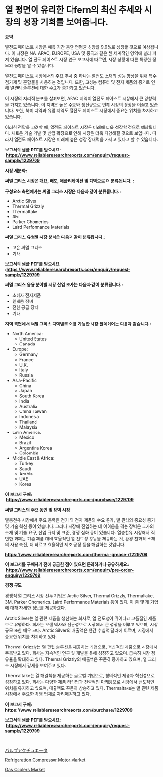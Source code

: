 <p><h1>열 평면이 유리한 다fern의 최신 추세와 시장의 성장 기회를 보여줍니다.</h1></p><p><strong>요약</strong></p>
<p><p>열전도 페이스트 시장은 예측 기간 동안 연평균 성장률 9.9%로 성장할 것으로 예상됩니다. 이 시장은 NA, APAC, EUROPE, USA 및 중국과 같은 전 세계적인 영역에 널리 퍼져 있습니다. 열 전도 페이스트 시장 연구 보고서에 따르면, 시장 상황에 따른 특정한 정보와 동향을 알 수 있습니다.</p><p>열전도 페이스트 시장에서의 주요 추세 중 하나는 열전도 소재의 성능 향상을 위해 특수 첨가제 및 혼합물을 사용하는 것입니다. 또한, 고성능 컴퓨터 및 전자 제품의 증가로 인해 열관리 솔루션에 대한 수요가 증가하고 있습니다.</p><p>이 시장의 지리적 분포를 살펴보면, APAC 지역이 열전도 페이스트 시장에서 큰 영향력을 가지고 있습니다. 이 지역은 높은 수요와 생산량으로 인해 시장의 성장을 이끌고 있습니다. 또한, 북미 지역과 유럽 지역도 열전도 페이스트 시장에서 중요한 위치를 차지하고 있습니다.</p><p>이러한 전망을 고려할 때, 열전도 페이스트 시장은 미래에 더욱 성장할 것으로 예상됩니다. 새로운 기술 개발 및 산업 확장으로 인해 시장은 더욱 다양해질 것으로 보입니다. 따라서 열전도 페이스트 시장은 미래에 높은 성장 잠재력을 가지고 있다고 할 수 있습니다.</p></p>
<p><strong>보고서의 샘플 PDF를 받으세요: &nbsp;<a href="https://www.reliableresearchreports.com/enquiry/request-sample/1229709">https://www.reliableresearchreports.com/enquiry/request-sample/1229709</a></strong></p>
<p><strong>시장 세분화:</strong></p>
<p><strong> 써멀 그리스 시장은 개요, 배포, 애플리케이션 및 지역으로 더 분류됩니다. :</strong></p>
<p><strong>구성요소 측면에서는 써멀 그리스 시장은 다음과 같이 분류됩니다.:</strong></p>
<p><ul><li>Arctic Silver</li><li>Thermal Grizzly</li><li>Thermaltake</li><li>3M</li><li>Parker Chomerics</li><li>Laird Performance Materials</li></ul></p>
<p><strong> 써멀 그리스 유형별 시장 분석은 다음과 같이 분류됩니다.:</strong></p>
<p><ul><li>고온 써멀 그리스</li><li>기타</li></ul></p>
<p><strong>보고서의 샘플 PDF를 받으세요 :<a href="https://www.reliableresearchreports.com/enquiry/request-sample/1229709">https://www.reliableresearchreports.com/enquiry/request-sample/1229709</a></strong></p>
<p><strong> 써멀 그리스 응용 분야별 시장 산업 조사는 다음과 같이 분류됩니다.:</strong></p>
<p><ul><li>소비자 전자제품</li><li>텔레콤 장비</li><li>전원 공급 장치</li><li>기타</li></ul></p>
<p><strong>지역 측면에서 써멀 그리스 지역별로 이용 가능한 시장 플레이어는 다음과 같습니다.:</strong></p>
<p><ul>
    <li>
        North America:
        <ul>
            <li>United States</li>
            <li>Canada</li>
        </ul>
    </li>
    <li>
        Europe:
        <ul>
            <li>Germany</li>
            <li>France</li>
            <li>U.K.</li>
            <li>Italy</li>
            <li>Russia</li>
        </ul>
    </li>
    <li>
        Asia-Pacific:
        <ul>
            <li>China</li>
            <li>Japan</li>
            <li>South Korea</li>
            <li>India</li>
            <li>Australia</li>
            <li>China Taiwan</li>
            <li>Indonesia</li>
            <li>Thailand</li>
            <li>Malaysia</li>
        </ul>
    </li>
    <li>
        Latin America:
        <ul>
            <li>Mexico</li>
            <li>Brazil</li>
            <li>Argentina Korea</li>
            <li>Colombia</li>
        </ul>
    </li>
    <li>
        Middle East & Africa:
        <ul>
            <li>Turkey</li>
            <li>Saudi</li>
            <li>Arabia</li>
            <li>UAE</li>
            <li>Korea</li>
        </ul>
    </li>
    </ul></p>
<p><strong>이 보고서 구매: &nbsp;<a href="https://www.reliableresearchreports.com/purchase/1229709">https://www.reliableresearchreports.com/purchase/1229709</a></strong></p>
<p><strong>써멀 그리스의 주요 동인 및 장벽 시장</strong></p>
<p><p>열충천유 시장에서 주요 동력은 전기 및 전자 제품의 수요 증가, 열 관리의 중요성 증가 및 기술 혁신 등이 있습니다. 그러나 시장에 진입하는 데 어려움을 겪는 장벽은 고가의 소재 및 기술 요구, 산업 규제 및 표준, 경쟁 심화 등이 있습니다. 열충천유 시장에서 직면한 과제는 기존 제품 대비 효율적인 열 전도성 성능을 제공하는 것, 환경 친화적 소재의 사용 촉진, 더 빠르고 효율적인 제조 공정 등을 해결하는 것입니다.</p></p>
<p><strong><a href="https://www.reliableresearchreports.com/thermal-grease-r1229709">https://www.reliableresearchreports.com/thermal-grease-r1229709</a></strong></p>
<p><strong>이 보고서를 구매하기 전에 궁금한 점이 있으면 문의하거나 공유하세요.: &nbsp;<a href="https://www.reliableresearchreports.com/enquiry/pre-order-enquiry/1229709">https://www.reliableresearchreports.com/enquiry/pre-order-enquiry/1229709</a></strong></p>
<p><strong>경쟁 구도</strong></p>
<p><p>경쟁적 열 그리스 시장 선두 기업은 Arctic Silver, Thermal Grizzly, Thermaltake, 3M, Parker Chomerics, Laird Performance Materials 등이 있다. 이 중 몇 개 기업에 대해 자세한 정보를 제공하겠다.</p><p>Arctic Silver는 열 관련 제품을 생산하는 회사로, 열 전도성이 뛰어나고 고품질인 제품으로 유명하다. 회사는 오랜 역사와 전문성으로 시장에서 큰 성장을 이루고 있으며, 시장 규모 또한 매우 크다. Arctic Silver의 매출액은 연간 수십억 달러에 이르며, 시장에서 중요한 위치를 차지하고 있다.</p><p>Thermal Grizzly는 열 관련 솔루션을 제공하는 기업으로, 혁신적인 제품으로 시장에서 주목받고 있다. 회사는 지속적인 연구 및 개발을 통해 성장하고 있으며, 급속히 시장 점유율을 확대하고 있다. Thermal Grizzly의 매출액은 꾸준히 증가하고 있으며, 열 그리스 시장에서 강세를 보여주고 있다.</p><p>Thermaltake는 열 해결책을 제공하는 글로벌 기업으로, 창의적인 제품과 혁신성으로 성장하고 있다. 회사는 다양한 제품 라인업과 전략적인 마케팅으로 시장에서 선도적인 위치를 유지하고 있으며, 매출액도 꾸준히 상승하고 있다. Thermaltake는 열 관련 제품 시장에서 주요한 경쟁 업체로 자리매김하고 있다.</p></p>
<p><strong>이 보고서 구매: &nbsp; <a href="https://www.reliableresearchreports.com/purchase/1229709">https://www.reliableresearchreports.com/purchase/1229709</a></strong></p>
<p><strong>보고서의 샘플 PDF를 받으세요: &nbsp;<a href="https://www.reliableresearchreports.com/enquiry/request-sample/1229709">https://www.reliableresearchreports.com/enquiry/request-sample/1229709</a></strong><strong></strong></p>
<p>&nbsp;</p>
<p><p><a href="https://github.com/SarahFahey88/Market-Research-Report-List-1/blob/main/975017132001.md">バルブアクチュエータ</a></p><p><a href="https://github.com/myacatherineblakecaczo9vcsw/Market-Research-Report-List-2/blob/main/refrigeration-compressor-motor-market.md">Refrigeration Compressor Motor Market</a></p><p><a href="https://github.com/okotobwrhuteie/Market-Research-Report-List-2/blob/main/gas-coolers-market.md">Gas Coolers Market</a></p></p>